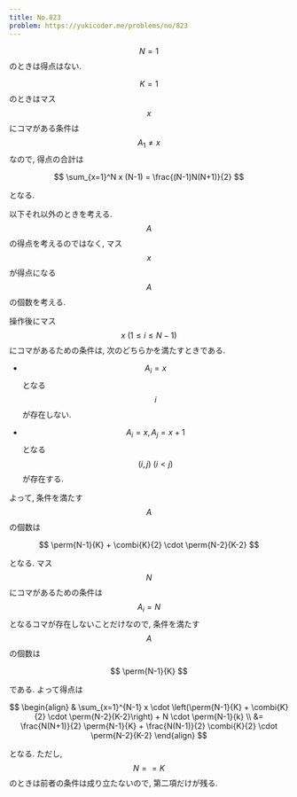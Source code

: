 ```yaml
---
title: No.823
problem: https://yukicoder.me/problems/no/823
---
```

$$ N = 1 $$ のときは得点はない.

$$ K = 1 $$ のときはマス $$ x $$ にコマがある条件は $$ A_1 \neq x $$ なので, 得点の合計は

$$
\sum_{x=1}^N x (N-1) = \frac{(N-1)N(N+1)}{2}
$$

となる.

以下それ以外のときを考える. $$ A $$ の得点を考えるのではなく, マス $$ x $$ が得点になる $$ A $$ の個数を考える.

操作後にマス $$ x \ (1 \leq i \leq N-1) $$ にコマがあるための条件は, 次のどちらかを満たすときである.

* $$ A_i = x $$ となる $$ i $$ が存在しない.

* $$ A_i = x, A_j = x+1 $$ となる $$ (i, j) \ (i \lt j) $$ が存在する.

よって, 条件を満たす $$ A $$ の個数は

$$
\perm{N-1}{K} + \combi{K}{2} \cdot \perm{N-2}{K-2}
$$

となる. マス $$ N $$ にコマがあるための条件は $$ A_i = N $$ となるコマが存在しないことだけなので, 条件を満たす $$ A $$ の個数は

$$
\perm{N-1}{K}
$$

である. よって得点は

$$
\begin{align}
& \sum_{x=1}^{N-1} x \cdot \left(\perm{N-1}{K} + \combi{K}{2} \cdot \perm{N-2}{K-2}\right) + N \cdot \perm{N-1}{k} \\
&= \frac{N(N+1)}{2} \perm{N-1}{K} + \frac{N(N-1)}{2} \combi{K}{2} \cdot \perm{N-2}{K-2}
\end{align}
$$

となる. ただし, $$ N == K $$ のときは前者の条件は成り立たないので, 第二項だけが残る.

